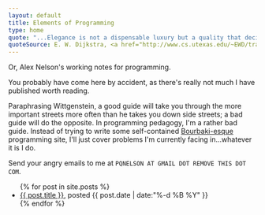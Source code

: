 ```yaml
---
layout: default
title: Elements of Programming
type: home
quote: "...Elegance is not a dispensable luxury but a quality that decides between success and failure."
quoteSource: E. W. Dijkstra, <a href="http://www.cs.utexas.edu/~EWD/transcriptions/EWD12xx/EWD1284.html">EWD1284 <tt>[cs.utexas.edu]</tt></a>
---
```

Or, Alex Nelson's working notes for programming.

You probably have come here by accident, as there's really not much I
have published worth reading. 

Paraphrasing Wittgenstein, a good guide will take you through the more
important streets more often than he takes you down side streets; a bad
guide will do the opposite. In programming pedagogy, I'm a rather bad guide.
Instead of trying to write some self-contained [Bourbaki-esque](http://en.wikipedia.org/wiki/Bourbaki)
programming site, I'll just cover problems I'm currently facing in...whatever it
is I do.

Send your angry emails to me at `PQNELSON AT GMAIL DOT REMOVE THIS DOT
COM`. 

<ul>
  {% for post in site.posts %}
    <li>
      <a href="{{ post.url }}">{{ post.title }}</a>, posted {{ post.date | date:"%-d %B %Y" }}
    </li>
  {% endfor %}
</ul>

